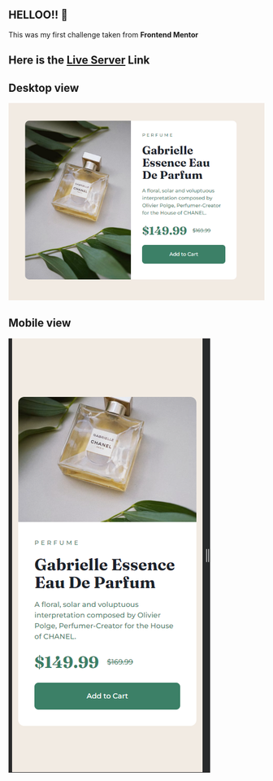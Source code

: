 


## HELLOO!! 👋

This was my first challenge taken from **Frontend Mentor**
##
Here is the **[Live Server](http://127.0.0.1:5500/product-preview-card-component-main/fm-project1/index.html)** Link
--
## Desktop view
![Desktop view](./fm-project1/images/Screenshot%202023-12-02%20100031.png)

## Mobile view

![Mobile view](./fm-project1/images/Screenshot%202023-12-02%20100050.png)


